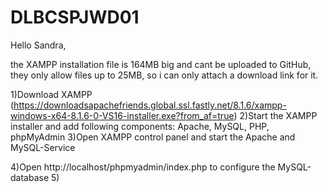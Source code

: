 # DLBCSPJWD01

Hello Sandra, 

the XAMPP installation file is 164MB big and cant be uploaded to GitHub, they only allow files up to 25MB, so i can only attach a download link for it. 


1)Download XAMPP (https://downloadsapachefriends.global.ssl.fastly.net/8.1.6/xampp-windows-x64-8.1.6-0-VS16-installer.exe?from_af=true)
2)Start the XAMPP installer and add following components: Apache, MySQL, PHP, phpMyAdmin
3)Open XAMPP control panel and start the Apache and MySQL-Service

4)Open http://localhost/phpmyadmin/index.php to configure the MySQL-database
5)
